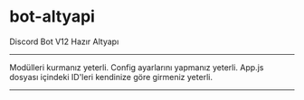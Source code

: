 # bot-altyapi
Discord Bot V12 Hazır Altyapı

---------------------------------------------------------

Modülleri kurmanız yeterli. 
Config ayarlarını yapmanız yeterli.
App.js dosyası içindeki ID'leri kendinize göre girmeniz yeterli.

---------------------------------------------------------
